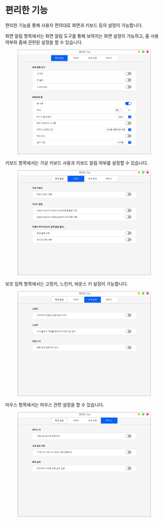 # 편리한 기능

편리한 기능을 통해 사용자 편의대로 화면과 키보드 등의 설정이 가능합니다.&#x20;

화면 알림 항목에서는 화면 알림 도구를 통해 보여지는 화면 설정이 가능하고, 줌 사용 여부와 줌에 관련된 설정을 할 수 있습니다.

<figure><img src="../../.gitbook/assets/스크린샷, 2022-11-01 14-51-34.png" alt=""><figcaption></figcaption></figure>

키보드 항목에서는 가상 키보드 사용과 키보드 알림 여부를 설정할 수 있습니다.

<figure><img src="../../.gitbook/assets/스크린샷, 2022-11-01 14-51-38.png" alt=""><figcaption></figcaption></figure>

보조 입력 항목에서는 고정키, 느린키, 바운스 키 설정이 가능합니다.

<figure><img src="../../.gitbook/assets/스크린샷, 2022-11-01 14-51-42.png" alt=""><figcaption></figcaption></figure>

마우스 항목에서는 마우스 관련 설정을 할 수 있습니다.

<figure><img src="../../.gitbook/assets/스크린샷, 2022-11-01 14-51-45.png" alt=""><figcaption></figcaption></figure>
